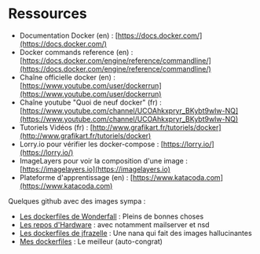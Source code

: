 # Ressources

- Documentation Docker (en) : [https://docs.docker.com/](https://docs.docker.com/)
- Docker commands reference (en) : [https://docs.docker.com/engine/reference/commandline/](https://docs.docker.com/engine/reference/commandline/)
- Chaîne officielle docker (en) : [https://www.youtube.com/user/dockerrun](https://www.youtube.com/user/dockerrun)
- Chaîne youtube "Quoi de neuf docker" (fr) : [https://www.youtube.com/channel/UCOAhkxpryr_BKybt9wIw-NQ](https://www.youtube.com/channel/UCOAhkxpryr_BKybt9wIw-NQ)
- Tutoriels Vidéos (fr) : [http://www.grafikart.fr/tutoriels/docker](http://www.grafikart.fr/tutoriels/docker)
- Lorry.io pour vérifier les docker-compose : [https://lorry.io/](https://lorry.io/)
- ImageLayers pour voir la composition d'une image : [https://imagelayers.io](https://imagelayers.io)
- Plateforme d'apprentissage (en) : [https://www.katacoda.com](https://www.katacoda.com)


Quelques github avec des images sympa :

- [Les dockerfiles de Wonderfall](https://github.com/wonderfall/dockerfiles) : Pleins de bonnes choses
- [Les repos d'Hardware](https://github.com/hardware) : avec notamment mailserver et nsd
- [Les dockerfiles de jfrazelle](https://github.com/jfrazelle/dockerfiles) : Une nana qui fait des images hallucinantes
- [Mes dockerfiles](https://github.com/xataz/dockerfiles) : Le meilleur (auto-congrat)
